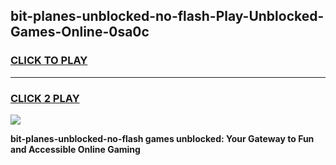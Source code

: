 
## bit-planes-unblocked-no-flash-Play-Unblocked-Games-Online-0sa0c
<h3>
<a href="https://premium76.site?title=bit-planes-unblocked-no-flash&ref=25A">CLICK TO PLAY</a></h3>
<hr>

<h3>
<a href="https://premium76.site?title=bit-planes-unblocked-no-flash&ref=25A">CLICK 2 PLAY</a>
  
</h3>

<a href="https://premium76.site?title=bit-planes-unblocked-no-flash&ref=25A"><img src="https://clearcache.store/games.png"></a>


**bit-planes-unblocked-no-flash games unblocked: Your Gateway to Fun and Accessible Online Gaming**
